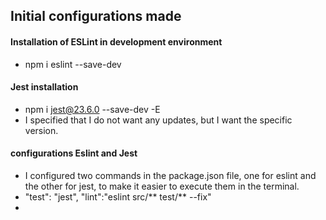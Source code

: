 ## Initial configurations made

 #### Installation of ESLint in development environment
 * npm i eslint --save-dev

 #### Jest installation
 * npm i jest@23.6.0 --save-dev -E
 * I specified that I do not want any updates, but I want the specific version.

 #### configurations Eslint and Jest
 * I configured two commands in the package.json file, one for eslint and the other for jest, to make it easier to execute them in the terminal.
 * "test": "jest",
    "lint":"eslint src/** test/** --fix"
 * 

